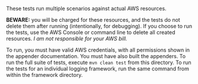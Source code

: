 These tests run multiple scenarios against actual AWS resources.

**BEWARE:** you will be charged for these resources, and the tests do not delete them after running (intentionally, for debugging).
If you choose to run the tests, use the AWS Console or command line to delete all created resources. *I am not responsible for
your AWS bill.*

To run, you must have valid AWS credentials, with all permissions shown in the appender documentation. You must have also built
the appenders. To run the full suite of tests, execute `mvn clean test` from this directory. To run the tests for an individual
logging framework, run the same command from within the framework directory.
